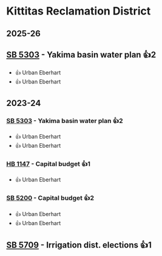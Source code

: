 # Kittitas Reclamation District
## 2025-26

## [SB 5303](/bill/2025-26/sb/5303/) - Yakima basin water plan 👍2  
* 👍 Urban Eberhart
* 👍 Urban Eberhart

## 2023-24

### [SB 5303](/bill/2023-24/sb/5303/) - Yakima basin water plan 👍2  
* 👍 Urban Eberhart
* 👍 Urban Eberhart

### [HB 1147](/bill/2023-24/hb/1147/) - Capital budget 👍1  
* 👍 Urban Eberhart

### [SB 5200](/bill/2023-24/sb/5200/) - Capital budget 👍2  
* 👍 Urban Eberhart
* 👍 Urban Eberhart

## [SB 5709](/bill/2023-24/sb/5709/) - Irrigation dist. elections 👍1  
